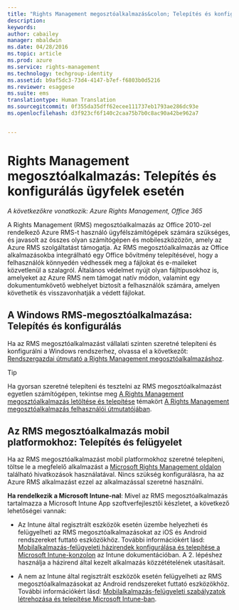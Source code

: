 ```yaml
---
title: "Rights Management megosztóalkalmazás&colon; Telepítés és konfigurálás ügyfelek esetén | Azure RMS"
description: 
keywords: 
author: cabailey
manager: mbaldwin
ms.date: 04/28/2016
ms.topic: article
ms.prod: azure
ms.service: rights-management
ms.technology: techgroup-identity
ms.assetid: b9af5dc3-73d4-4147-b7ef-f6803b0d5216
ms.reviewer: esaggese
ms.suite: ems
translationtype: Human Translation
ms.sourcegitcommit: 0f355da35dff62ecee111737eb1793ae286dc93e
ms.openlocfilehash: d3f923cf6f140c2caa75b7b0c8ac90a42be962a7


---
```


# Rights Management megosztóalkalmazás: Telepítés és konfigurálás ügyfelek esetén

*A következőkre vonatkozik: Azure Rights Management, Office 365*

A Rights Management (RMS) megosztóalkalmazás az Office 2010-zel rendelkező Azure RMS-t használó ügyfélszámítógépek számára szükséges, és javasolt az összes olyan számítógépen és mobileszközözön, amely az Azure RMS szolgáltatást támogatja. Az RMS megosztóalkalmazás az Office alkalmazásokba integrálható egy Office bővítmény telepítésével, hogy a felhasználók könnyedén védhessék meg a fájlokat és e-maileket közvetlenül a szalagról. Általános védelmet nyújt olyan fájltípusokhoz is, amelyeket az Azure RMS nem támogat natív módon, valamint egy dokumentumkövető webhelyet biztosít a felhasználók számára, amelyen követhetik és visszavonhatják a védett fájlokat.

## A Windows RMS-megosztóalkalmazása: Telepítés és konfigurálás
Ha az RMS megosztóalkalmazást vállalati szinten szeretné telepíteni és konfigurálni a Windows rendszerhez, olvassa el a következőt: [Rendszergazdai útmutató a Rights Management megosztóalkalmazáshoz](../rms-client/sharing-app-admin-guide.md).

> [!TIP]
> Ha gyorsan szeretné telepíteni és tesztelni az RMS megosztóalkalmazást egyetlen számítógépen, tekintse meg [A Rights Management megosztóalkalmazás letöltése és telepítése](../rms-client/install-sharing-app.md) témakört [A Rights Management megosztóalkalmazás felhasználói útmutatójában](../rms-client/sharing-app-user-guide.md).

## Az RMS megosztóalkalmazás mobil platformokhoz: Telepítés és felügyelet
Ha az RMS megosztóalkalmazást mobil platformokhoz szeretné telepíteni, töltse le a megfelelő alkalmazást a [Microsoft Rights Management oldalon](http://go.microsoft.com/fwlink/?LinkId=303970) található hivatkozások használatával. Nincs szükség konfigurálásra, ha az Azure RMS alkalmazást ezzel az alkalmazással szeretné használni.

**Ha rendelkezik a Microsoft Intune-nal**: Mivel az RMS megosztóalkalmazás tartalmazza a Microsoft Intune App szoftverfejlesztői készletet, a következő lehetőségei vannak:

-   Az Intune által regisztrált eszközök esetén üzembe helyezheti és felügyelheti az RMS megosztóalkalmazásokat az iOS és Android rendszereket futtató eszközökhöz. További információkért lásd: [Mobilalkalmazás-felügyeleti házirendek konfigurálása és telepítése a Microsoft Intune-konzolon](/intune/deploy-use/configure-and-deploy-mobile-application-management-policies-in-the-microsoft-intune-console) az Intune dokumentációban. A 2. lépéshez használja a házirend által kezelt alkalmazás közzétételének utasításait.

-   A nem az Intune által regisztrált eszközök esetén felügyelheti az RMS megosztóalkalmazásokat az Android rendszereket futtató eszközökhöz. További információkért lásd: [Mobilalkalmazás-felügyeleti szabályzatok létrehozása és telepítése Microsoft Intune-ban](/intune/deploy-use/create-and-deploy-mobile-app-management-policies-with-microsoft-intune).




<!--HONumber=Jul16_HO3-->


